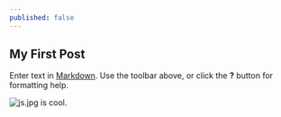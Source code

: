 ```yaml
---
published: false
---
```


## My First Post

Enter text in [Markdown](http://daringfireball.net/projects/markdown/). Use the toolbar above, or click the **?** button for formatting help.

![js.jpg]({{site.baseurl}}/images/js.jpg) is cool.
